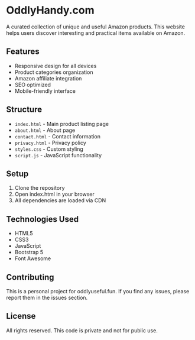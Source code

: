 # OddlyHandy.com

A curated collection of unique and useful Amazon products. This website helps users discover interesting and practical items available on Amazon.

## Features

- Responsive design for all devices
- Product categories organization
- Amazon affiliate integration
- SEO optimized
- Mobile-friendly interface

## Structure

- `index.html` - Main product listing page
- `about.html` - About page
- `contact.html` - Contact information
- `privacy.html` - Privacy policy
- `styles.css` - Custom styling
- `script.js` - JavaScript functionality

## Setup

1. Clone the repository
2. Open index.html in your browser
3. All dependencies are loaded via CDN

## Technologies Used

- HTML5
- CSS3
- JavaScript
- Bootstrap 5
- Font Awesome

## Contributing

This is a personal project for oddlyuseful.fun. If you find any issues, please report them in the issues section.

## License

All rights reserved. This code is private and not for public use. 
